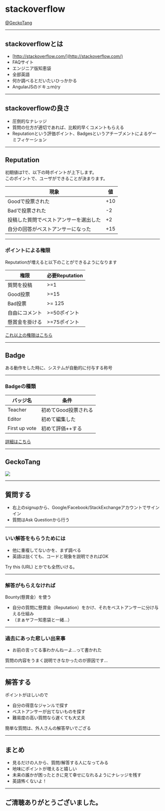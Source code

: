 # stackoverflow

[@GeckoTang](http://twitter.com/GeckoTang)

---

## stackoverflowとは

- [http://stackoverflow.com/](http://stackoverflow.com/)
- FAQサイト
- エンジニア版知恵袋
- 全部英語
- 何か調べるとだいたいひっかかる
- AngularJSのドキュｍ(ry

---

## stackoverflowの良さ

- 圧倒的なナレッジ
- 質問の仕方が適切であれば、比較的早くコメントもらえる
- Reputationという評価ポイント、Badgesというアチーブメントによるゲーミフィケーション

---

## Reputation

初期値は1で、以下の時ポイントが上下します。  
このポイントで、ユーザができることが決まります。

現象 | 値
--- | ---
Goodで投票された | +10
Badで投票された | -2
投稿した質問でベストアンサーを選出した | +2
自分の回答がベストアンサーになった | +15

------

### ポイントによる権限

Reputationが増えると以下のことができるようになります

権限 | 必要Reputation
--- | ---
質問を投稿 | >=1
Good投票 | >=15
Bad投票 | >= 125
自由にコメント | >=50ポイント
懸賞金を掛ける | >=75ポイント

[これ以上の権限はこちら](http://stackoverflow.com/help/privileges/)

---

## Badge

ある動作をした時に、システムが自動的に付与する称号

------

### Badgeの種類

バッジ名 | 条件
--- | ---
Teacher | 初めてGood投票される
Editor | 初めて編集した
First up vote | 初めて評価++する

[詳細はこちら](http://stackoverflow.com/help/badges)

---

## GeckoTang

![](http://i.gyazo.com/861aa3e540a2d42085f19d48ea257767.png)

---

## 質問する

- 右上のsignupから、Google/Facebook/StackExchangeアカウントでサインイン
- 質問はAsk Questionから行う

------

### いい解答をもらうためには

- 他に重複してないかを、まず調べる
- 英語は拙くても、コードと現象を説明できればOK

Try this (URL) とかでも全然いける。

------

### 解答がもらえなければ

Bounty(懸賞金）を使う

- 自分の質問に懸賞金（Reputation）をかけ、それをベストアンサーに分け与える仕組み
- （まぁヤフー知恵袋と一緒...）

------

### 過去にあった悲しい出来事

- お前の言ってる事わかんねーよ...って書かれた

質問の内容をうまく説明できなかったのが原因です…

---

## 解答する

ポイントがほしいので

- 自分の得意なジャンルで探す
- ベストアンサーが出てないものを探す
- 難易度の高い質問なら遅くても大丈夫

簡単な質問は、外人さんの解答早いでござる

---

## まとめ

- 見るだけの人から、質問/解答する人になってみる
- 地味にポイントが増えると嬉しい
- 未来の誰かが困ったときに見て幸せになれるようにナレッジを残す
- 英語怖くないよ！

---

## ご清聴ありがとうございました。
